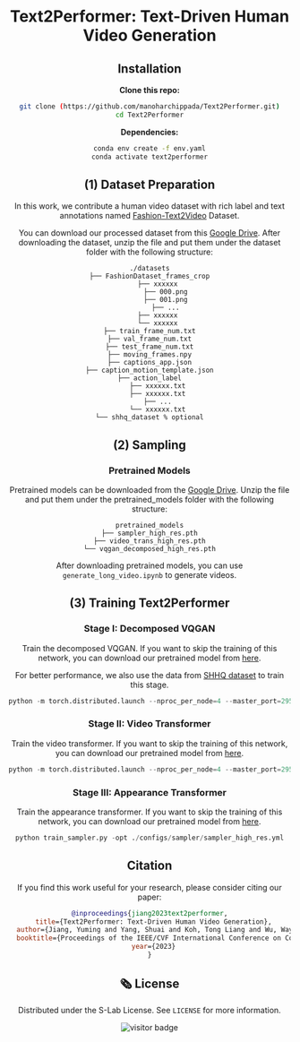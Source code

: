 <div align="center">

<h1>Text2Performer: Text-Driven Human Video Generation</h1>

<!--<div>
    <a href="https://yumingj.github.io/" target="_blank">Yuming Jiang</a><sup>1</sup>,
    <a href="https://williamyang1991.github.io/" target="_blank">Shuai Yang</a><sup>1</sup>,
    <a href="https://github.com/yumingj/Text2Performer">Tong Liang Koh</a><sup>1</sup>,
    <a href="https://wywu.github.io/" target="_blank">Wayne Wu</a><sup>2</sup>,
    <a href="https://www.mmlab-ntu.com/person/ccloy/" target="_blank">Chen Change Loy</a><sup>1</sup>,
    <a href="https://liuziwei7.github.io/" target="_blank">Ziwei Liu</a><sup>1</sup>
</div>-->
<!--<div>
    <sup>1</sup>S-Lab, Nanyang Technological University&emsp; <sup>2</sup>Shanghai AI Laboratory
</div>

[Paper](https://arxiv.org/pdf/2304.08483.pdf) | [Project Page](https://yumingj.github.io/projects/Text2Performer.html) | [Dataset](https://github.com/yumingj/Fashion-Text2Video) | [Video](https://youtu.be/YwhaJUk_qo0)
</br>

<strong>Text2Performer synthesizes human videos by taking the text descriptions as the only input.</strong>

<div style="width: 100%; text-align: center; margin:auto;">
    <img style="width:100%" src="img/teaser.png">
</div>

:open_book: For more visual results, go checkout our <a href="https://yumingj.github.io/projects/Text2Performer.html" target="_blank">project page</a>

</div>-->

## Installation
**Clone this repo:**
```bash
git clone (https://github.com/manoharchippada/Text2Performer.git)
cd Text2Performer
```

**Dependencies:**

```bash
conda env create -f env.yaml
conda activate text2performer
```

## (1) Dataset Preparation

In this work, we contribute a human video dataset with rich label and text annotations named [Fashion-Text2Video](https://github.com/yumingj/Fashion-Text2Video) Dataset.

You can download our processed dataset from this [Google Drive](https://drive.google.com/drive/folders/1NFd_irnw8kgNcu5KfWhRA8RZPdBK5p1I?usp=sharing).
After downloading the dataset, unzip the file and put them under the dataset folder with the following structure:
```
./datasets
├── FashionDataset_frames_crop
    ├── xxxxxx
        ├── 000.png
        ├── 001.png
        ├── ...
    ├── xxxxxx
    └── xxxxxx
├── train_frame_num.txt
├── val_frame_num.txt
├── test_frame_num.txt
├── moving_frames.npy
├── captions_app.json
├── caption_motion_template.json
├── action_label
    ├── xxxxxx.txt
    ├── xxxxxx.txt
    ├── ...
    └── xxxxxx.txt
└── shhq_dataset % optional
```

## (2) Sampling

### Pretrained Models

Pretrained models can be downloaded from the [Google Drive](https://drive.google.com/drive/folders/1Dgg0EaldNfyPhykHw1TYrm4qme3CqrDz?usp=sharing). Unzip the file and put them under the pretrained_models folder with the following structure:
```
pretrained_models
├── sampler_high_res.pth
├── video_trans_high_res.pth
└── vqgan_decomposed_high_res.pth
```

After downloading pretrained models, you can use ```generate_long_video.ipynb``` to generate videos.

## (3) Training Text2Performer
### Stage I: Decomposed VQGAN
Train the decomposed VQGAN. If you want to skip the training of this network, you can download our pretrained model from [here](https://drive.google.com/file/d/1G59bRoOUEQA8xljRDsfyiw6g8spV3Y7_/view?usp=sharing).

For better performance, we also use the data from [SHHQ dataset](https://github.com/stylegan-human/StyleGAN-Human/blob/main/docs/Dataset.md) to train this stage.
```python
python -m torch.distributed.launch --nproc_per_node=4 --master_port=29596 train_vqvae_iter_dist.py -opt ./configs/vqgan/vqgan_decompose_high_res.yml --launcher pytorch
```

### Stage II: Video Transformer
Train the video transformer. If you want to skip the training of this network, you can download our pretrained model from [here](https://drive.google.com/file/d/1QRQlhl8z4-BQfmUvHoVrJnSpxQaKDPZH/view?usp=sharing).
```python
python -m torch.distributed.launch --nproc_per_node=4 --master_port=29596 train_dist.py -opt ./configs/video_transformer/video_trans_high_res.yml --launcher pytorch
```

### Stage III: Appearance Transformer
Train the appearance transformer. If you want to skip the training of this network, you can download our pretrained model from [here](https://drive.google.com/file/d/19nYQT511XsBzq1sMUc2MmfpDKT7HVi8Z/view?usp=sharing).
```python
python train_sampler.py -opt ./configs/sampler/sampler_high_res.yml
```

## Citation

If you find this work useful for your research, please consider citing our paper:

```bibtex
@inproceedings{jiang2023text2performer,
  title={Text2Performer: Text-Driven Human Video Generation},
  author={Jiang, Yuming and Yang, Shuai and Koh, Tong Liang and Wu, Wayne and Loy, Chen Change and Liu, Ziwei},
  booktitle={Proceedings of the IEEE/CVF International Conference on Computer Vision},
  year={2023}
}
```

## :newspaper_roll: License

Distributed under the S-Lab License. See `LICENSE` for more information.

![visitor badge](https://visitor-badge.glitch.me/badge?page_id=yumingj/Text2Performer&left_color=red&right_color=green&left_text=HelloVisitors)

